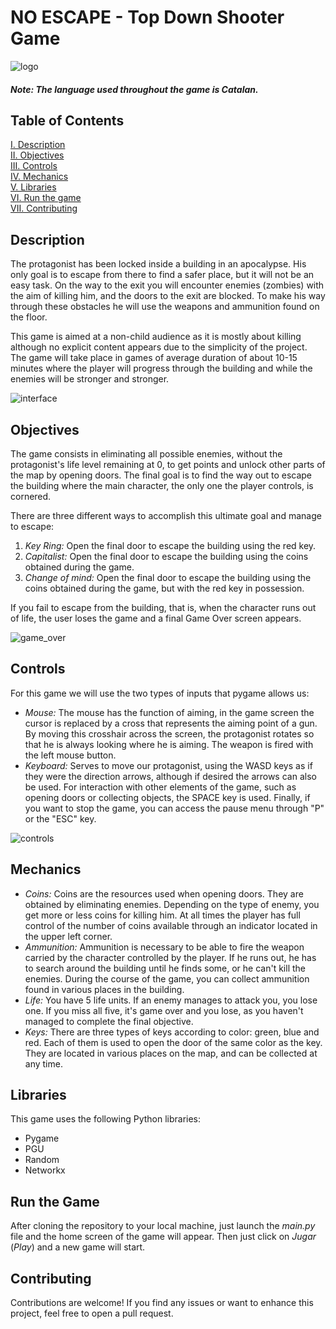 # NO ESCAPE - Top Down Shooter Game
![logo](https://github.com/AlbertBS2/Top_Down_Shooter_Game/assets/110198818/ddf4ec2e-f4ec-4d28-9468-617b85785a90)

#### *Note: The language used throughout the game is Catalan.*

## Table of Contents
[I. Description](#description)  
[II. Objectives](#objectives)     
[III. Controls](#controls)    
[IV. Mechanics](#mechanics)    
[V. Libraries](#libraries)   
[VI. Run the game](#run-the-game)    
[VII. Contributing](#contributing)

## Description
The protagonist has been locked inside a building in an apocalypse. His only goal is to escape from there to find a safer place, but it will not be an easy task. On the way to the exit you will encounter enemies (zombies) with the aim of killing him, and the doors to the exit are blocked. To make his way through these obstacles he will use the weapons and ammunition found on the floor.

This game is aimed at a non-child audience as it is mostly about killing although no explicit content appears due to the simplicity of the project. The game will take place in games of average duration of about 10-15 minutes where the player will progress through the building and while the enemies will be stronger and stronger.

![interface](https://github.com/AlbertBS2/Top_Down_Shooter_Game/assets/110198818/adef0925-12e4-4a09-b12a-069db703949c)

## Objectives
The game consists in eliminating all possible enemies, without the protagonist's life level remaining at 0, to get points and unlock other parts of the map by opening doors. The final goal is to find the way out to escape the building where the main character, the only one the player controls, is cornered.

There are three different ways to accomplish this ultimate goal and manage to escape:
  1. *Key Ring:* Open the final door to escape the building using the red key.
  2. *Capitalist:* Open the final door to escape the building using the coins obtained during the game.
  3. *Change of mind:* Open the final door to escape the building using the coins obtained during the game, but with the red key in possession.

If you fail to escape from the building, that is, when the character runs out of life, the user loses the game and a final Game Over screen appears.

![game_over](https://github.com/AlbertBS2/Top_Down_Shooter_Game/assets/110198818/a2640d2d-12ab-48d0-ba15-237c7064b28a)

## Controls
For this game we will use the two types of inputs that pygame allows us:
- *Mouse:* The mouse has the function of aiming, in the game screen the cursor is replaced by a cross that represents the aiming point of a gun. By moving this crosshair across the screen, the protagonist rotates so that he is always looking where he is aiming. The weapon is fired with the left mouse button.
- *Keyboard:* Serves to move our protagonist, using the WASD keys as if they were the direction arrows, although if desired the arrows can also be used. For interaction with other elements of the game, such as opening doors or collecting objects, the SPACE key is used. Finally, if you want to stop the game, you can access the pause menu through "P" or the "ESC" key.

![controls](https://github.com/AlbertBS2/Top_Down_Shooter_Game/assets/110198818/576fce7e-c014-4d99-aedf-abb86cb07cfb)

## Mechanics
- *Coins:* Coins are the resources used when opening doors. They are obtained by eliminating enemies. Depending on the type of enemy, you get more or less coins for killing him. At all times the player has full control of the number of coins available through an indicator located in the upper left corner.
- *Ammunition:* Ammunition is necessary to be able to fire the weapon carried by the character controlled by the player. If he runs out, he has to search around the building until he finds some, or he can't kill the enemies. During the course of the game, you can collect ammunition found in various places in the building.
- *Life:* You have 5 life units. If an enemy manages to attack you, you lose one. If you miss all five, it's game over and you lose, as you haven't managed to complete the final objective.
- *Keys:* There are three types of keys according to color: green, blue and red. Each of them is used to open the door of the same color as the key. They are located in various places on the map, and can be collected at any time.

## Libraries
This game uses the following Python libraries:
- Pygame
- PGU
- Random
- Networkx

## Run the Game
After cloning the repository to your local machine, just launch the *main.py* file and the home screen of the game will appear. Then just click on *Jugar* (*Play*) and a new game will start.

## Contributing
Contributions are welcome! If you find any issues or want to enhance this project, feel free to open a pull request.
